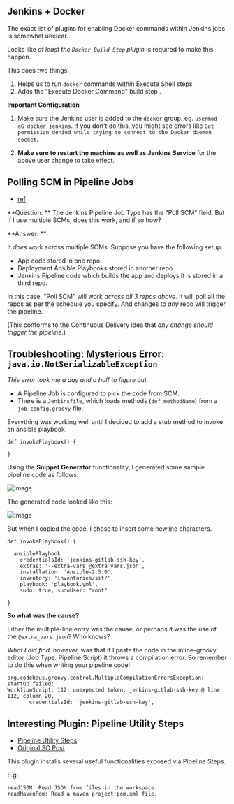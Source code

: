 ## Jenkins + Docker

The exact list of plugins for enabling Docker commands within Jenkins jobs is somewhat unclear. 

Looks like *at least the `Docker Build Step` plugin* is required to make this happen.

This does two things:

1. Helps us to run `docker` commands within Execute Shell steps
1. Adds the "Execute Docker Command" build step .

**Important Configuration**

1. Make sure the Jenkins user is added to the `docker` group. eg. `usermod -aG docker jenkins`. If you don't do this, you might see errors like `Got permission denied while trying to connect to the Docker daemon socket`.

1. **Make sure to restart the machine as well as Jenkins Service** for the above user change to take effect.

## Polling SCM in Pipeline Jobs

* [ref](http://stackoverflow.com/a/31148178/682912)

**Question: ** The Jenkins Pipeline Job Type has the "Poll SCM" field. But if I use multiple SCMs, does this work, and if so how?

**Answer: ** 

It _does_ work across multiple SCMs. Suppose you have the following setup:
* App code stored in one repo
* Deployment Ansible Playbooks stored in another repo
* Jenkins Pipeline code which builds the app and deploys it is stored in a third repo.

In this case, "Poll SCM" will work *across all 3 repos above.* It will poll all the repos as per the schedule you specify. And changes to *any* repo will trigger the pipeline.

(This conforms to the Continuous Delivery idea that *any change should trigger the pipeline*.)

## Troubleshooting: Mysterious Error: `java.io.NotSerializableException`

*This error took me a day and a half to figure out.*

* A Pipeline Job is configured to pick the code from SCM.
* There is a `Jenkinsfile`, which loads methods (`def methodName`) from a `job-config.groovy` file.  

Everything was working well until I decided to add a stub method to invoke an ansible playbook.

```
def invokePlaybook() {

}
```

Using the **Snippet Generator** functionality, I generated some sample pipeline code as follows:

![image](https://cloud.githubusercontent.com/assets/13379978/26188242/ca781126-3bbb-11e7-9849-e576a4ad8bbd.png)

The generated code looked like this:

![image](https://cloud.githubusercontent.com/assets/13379978/26188253/e0c75234-3bbb-11e7-958d-2033ae8de94c.png)

But when I copied the code, I chose to insert some newline characters. 

```
def invokePlaybook() {

  ansiblePlaybook
    credentialsId: 'jenkins-gitlab-ssh-key',
    extras: '--extra-vars @extra_vars.json',
    installation: 'Ansible-2.3.0',
    inventory: 'inventories/sit/',
    playbook: 'playbook.yml',
    sudo: true, sudoUser: "root"

}
```
**So what was the cause?**

Either the multiple-line entry was the cause, or perhaps it was the use of the `@extra_vars.json`? Who knows?

*What I did find, however,* was that if I paste the code in the inline-groovy editor (Job Type: Pipeline Script) it throws a compilation error. So remember to do this when writing your pipeline code!

```
org.codehaus.groovy.control.MultipleCompilationErrorsException: startup failed:
WorkflowScript: 112: unexpected token: jenkins-gitlab-ssh-key @ line 112, column 20.
       credentialsId: 'jenkins-gitlab-ssh-key',
```

## Interesting Plugin: Pipeline Utility Steps

* [Pipeline Utility Steps](https://jenkins.io/doc/pipeline/steps/pipeline-utility-steps/)
* [Original SO Post](https://stackoverflow.com/questions/37603619/extract-pom-version-in-a-jenkins-pipeline)


This plugin installs several useful functionalities exposed via Pipeline Steps.

E.g:

```
readJSON: Read JSON from files in the workspace.
readMavenPom: Read a maven project pom.xml file.
```
